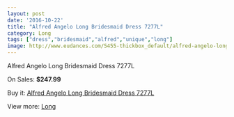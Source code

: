 ```yaml
---
layout: post
date: '2016-10-22'
title: "Alfred Angelo Long Bridesmaid Dress 7277L"
category: Long
tags: ["dress","bridesmaid","alfred","unique","long"]
image: http://www.eudances.com/5455-thickbox_default/alfred-angelo-long-bridesmaid-dress-7277l.jpg
---
```

Alfred Angelo Long Bridesmaid Dress 7277L

On Sales: **$247.99**
<a href="https://www.eudances.com/en/long/1869-alfred-angelo-long-bridesmaid-dress-7277l.html"><amp-img layout="responsive" width="600" height="600" src="//www.eudances.com/5455-thickbox_default/alfred-angelo-long-bridesmaid-dress-7277l.jpg" alt="Alfred Angelo Long Bridesmaid Dress 7277L 0" /></a>
<a href="https://www.eudances.com/en/long/1869-alfred-angelo-long-bridesmaid-dress-7277l.html"><amp-img layout="responsive" width="600" height="600" src="//www.eudances.com/5456-thickbox_default/alfred-angelo-long-bridesmaid-dress-7277l.jpg" alt="Alfred Angelo Long Bridesmaid Dress 7277L 1" /></a>

Buy it: [Alfred Angelo Long Bridesmaid Dress 7277L](https://www.eudances.com/en/long/1869-alfred-angelo-long-bridesmaid-dress-7277l.html "Alfred Angelo Long Bridesmaid Dress 7277L")

View more: [Long](https://www.eudances.com/en/21-long "Long")